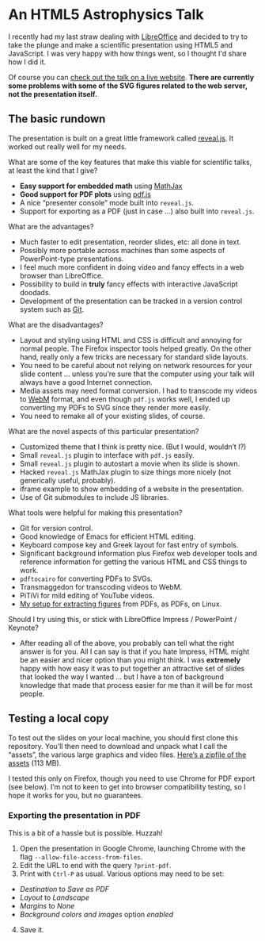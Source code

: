 # An HTML5 Astrophysics Talk

I recently had my last straw dealing with
[LibreOffice](http://libreoffice.org/) and decided to try to take the plunge
and make a scientific presentation using HTML5 and JavaScript. I was very
happy with how things went, so I thought I'd share how I did it.

Of course you can [check out the talk on a live
website](http://www.cfa.harvard.edu/~pwilliam/htmltalk/). **There are
currently some problems with some of the SVG figures related to the web
server, not the presentation itself.**

## The basic rundown

The presentation is built on a great little framework called
[reveal.js](http://lab.hakim.se/reveal-js/). It worked out really well for
my needs.

What are some of the key features that make this viable for scientific
talks, at least the kind that I give?

* **Easy support for embedded math** using [MathJax](http://www.mathjax.org/)
* **Good support for PDF plots** using 
  [pdf.js](http://mozilla.github.io/pdf.js/)
* A nice “presenter console” mode built into ``reveal.js``.
* Support for exporting as a PDF (just in case …) also built
  into ``reveal.js``.

What are the advantages?

* Much faster to edit presentation, reorder slides, etc: all done in text.
* Possibly more portable across machines than some aspects of PowerPoint-type
  presentations.
* I feel much more confident in doing video and fancy effects in a web
  browser than LibreOffice.
* Possibility to build in **truly** fancy effects with interactive
  JavaScript doodads.
* Development of the presentation can be tracked in a version control
  system such as [Git](http://git-scm.com/).

What are the disadvantages?

* Layout and styling using HTML and CSS is difficult and annoying for normal
  people. The Firefox inspector tools helped greatly. On the other hand,
  really only a few tricks are necessary for standard slide layouts.
* You need to be careful about not relying on network resources for your
  slide content … unless you’re sure that the computer using your talk will
  always have a good Internet connection.
* Media assets may need format conversion. I had to transcode my videos to
  [WebM](http://www.webmproject.org/) format, and even though ``pdf.js``
  works well, I ended up converting my PDFs to SVG since they render more
  easily.
* You need to remake all of your existing slides, of course.

What are the novel aspects of this particular presentation?

* Customized theme that I think is pretty nice. (But I would, wouldn’t I?)
* Small ``reveal.js`` plugin to interface with ``pdf.js`` easily.
* Small ``reveal.js`` plugin to autostart a movie when its slide is shown.
* Hacked ``reveal.js`` MathJax plugin to size things more nicely (not
  generically useful, probably).
* iframe example to show embedding of a website in the presentation.
* Use of Git submodules to include JS libraries.

What tools were helpful for making this presentation?

* Git for version control.
* Good knowledge of Emacs for efficient HTML editing.
* Keyboard compose key and Greek layout for fast entry of symbols.
* Significant background information plus Firefox web developer tools and
  reference information for getting the various HTML and CSS things to work.
* ``pdftocairo`` for converting PDFs to SVGs.
* Transmaggedon for transcoding videos to WebM.
* PiTiVi for mild editing of YouTube videos.
* [My setup for extracting
  figures](http://newton.cx/~peter/2012/10/extracting-pdf-figures-as-pdfs-in-linux/)
  from PDFs, as PDFs, on Linux.

Should I try using this, or stick with LibreOffice Impress / PowerPoint / Keynote?

* After reading all of the above, you probably can tell what the right
  answer is for you. All I can say is that if you hate Impress, HTML might
  be an easier and nicer option than you might think. I was **extremely**
  happy with how easy it was to put together an attractive set of slides
  that looked the way I wanted … but I have a ton of background knowledge
  that made that process easier for me than it will be for most people.

## Testing a local copy

To test out the slides on your local machine, you should first clone this
repository. You’ll then need to download and unpack what I call the “assets”,
the various large graphics and video files. [Here’s a zipfile of the
assets](https://www.cfa.harvard.edu/~pwilliam/htmltalk/htmltalk-assets.zip)
(113 MB).

I tested this only on Firefox, though you need to use Chrome for PDF export
(see below). I’m not to keen to get into browser compatibility testing, so I
hope it works for you, but no guarantees.

### Exporting the presentation in PDF

This is a bit of a hassle but is possible. Huzzah!

1. Open the presentation in Google Chrome, launching Chrome with
   the flag ``--allow-file-access-from-files``.
2. Edit the URL to end with the query ``?print-pdf``.
3. Print with ``Ctrl-P`` as usual. Various options may need to be set:
  - *Destination* to *Save as PDF*
  - *Layout* to *Landscape*
  - *Margins* to *None*
  - *Background colors and images* option *enabled*
4. Save it.
